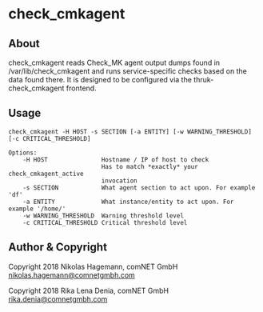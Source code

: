# check_cmkagent

## About
check_cmkagent reads Check_MK agent output dumps found in
/var/lib/check_cmkagent and runs service-specific checks based on the data found
there.
It is designed to be configured via the thruk-check_cmkagent frontend.

## Usage
```
check_cmkagent -H HOST -s SECTION [-a ENTITY] [-w WARNING_THRESHOLD] [-c CRITICAL_THRESHOLD]

Options:
    -H HOST               Hostname / IP of host to check
                          Has to match *exactly* your check_cmkagent_active
                          invocation
    -s SECTION            What agent section to act upon. For example 'df'
    -a ENTITY             What instance/entity to act upon. For example '/home/'
    -w WARNING_THRESHOLD  Warning threshold level
    -c CRITICAL_THRESHOLD Critical threshold level
```

## Author & Copyright
Copyright 2018 Nikolas Hagemann, comNET GmbH <nikolas.hagemann@comnetgmbh.com>

Copyright 2018 Rika Lena Denia, comNET GmbH <rika.denia@comnetgmbh.com>
